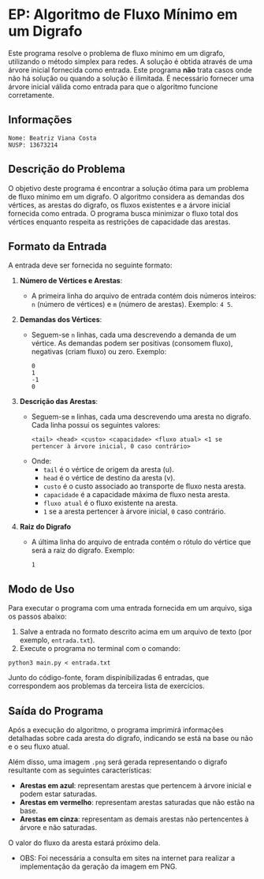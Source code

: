 # EP: Algoritmo de Fluxo Mínimo em um Digrafo

Este programa resolve o problema de fluxo mínimo em um digrafo, utilizando o método simplex para redes. A solução é obtida através de uma árvore inicial fornecida como entrada. Este programa **não** trata casos onde não há solução ou quando a solução é ilimitada. É necessário fornecer uma árvore inicial válida como entrada para que o algoritmo funcione corretamente.

## Informações
    Nome: Beatriz Viana Costa
    NUSP: 13673214

## Descrição do Problema

O objetivo deste programa é encontrar a solução ótima para um problema de fluxo mínimo em um digrafo. O algoritmo considera as demandas dos vértices, as arestas do digrafo, os fluxos existentes e a árvore inicial fornecida como entrada. O programa busca minimizar o fluxo total dos vértices enquanto respeita as restrições de capacidade das arestas.

## Formato da Entrada

A entrada deve ser fornecida no seguinte formato:

1. **Número de Vértices e Arestas**:
   - A primeira linha do arquivo de entrada contém dois números inteiros: `n` (número de vértices) e `m` (número de arestas). Exemplo: `4 5`.

2. **Demandas dos Vértices**:
   - Seguem-se `n` linhas, cada uma descrevendo a demanda de um vértice. As demandas podem ser positivas (consomem fluxo), negativas (criam fluxo) ou zero. Exemplo:
     ```
     0
     1
     -1
     0
     ```

3. **Descrição das Arestas**:
   - Seguem-se `m` linhas, cada uma descrevendo uma aresta no digrafo. Cada linha possui os seguintes valores:
     ```
     <tail> <head> <custo> <capacidade> <fluxo atual> <1 se pertencer à árvore inicial, 0 caso contrário>
     ```
   - Onde:
     - `tail` é o vértice de origem da aresta (u).
     - `head` é o vértice de destino da aresta (v).
     - `custo` é o custo associado ao transporte de fluxo nesta aresta.
     - `capacidade` é a capacidade máxima de fluxo nesta aresta.
     - `fluxo atual` é o fluxo existente na aresta.
     - `1` se a aresta pertencer à árvore inicial, `0` caso contrário.

4. **Raiz do Digrafo**
   - A última linha do arquivo de entrada contém o rótulo do vértice que será a raiz do digrafo. Exemplo:
     ```
     1
     ```

## Modo de Uso

Para executar o programa com uma entrada fornecida em um arquivo, siga os passos abaixo:

1. Salve a entrada no formato descrito acima em um arquivo de texto (por exemplo, `entrada.txt`).
2. Execute o programa no terminal com o comando:

```
python3 main.py < entrada.txt
```

Junto do código-fonte, foram dispinibilizadas 6 entradas, que correspondem aos problemas da terceira lista de exercícios.

## Saída do Programa

Após a execução do algoritmo, o programa imprimirá informações detalhadas sobre cada aresta do digrafo, indicando se está na base ou não e o seu fluxo atual.

Além disso, uma imagem `.png` será gerada representando o digrafo resultante com as seguintes características:

- **Arestas em azul**: representam arestas que pertencem à árvore inicial e podem estar saturadas.
- **Arestas em vermelho**: representam arestas saturadas que não estão na base.
- **Arestas em cinza**: representam as demais arestas não pertencentes à árvore e não saturadas.

O valor do fluxo da aresta estará próximo dela.

* OBS: Foi necessária a consulta em sites na internet para realizar a implementação da geração da imagem em PNG. 